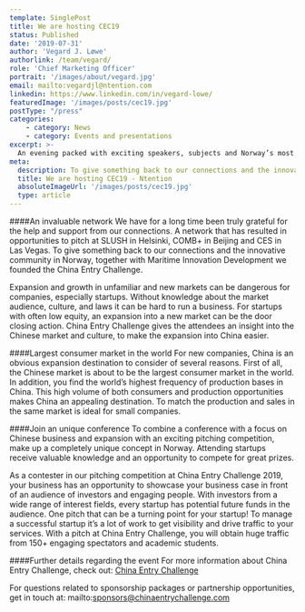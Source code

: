 ```yaml
---
template: SinglePost
title: We are hosting CEC19
status: Published
date: '2019-07-31'
author: 'Vegard J. Løwe'
authorlink: /team/vegard/
role: 'Chief Marketing Officer'
portrait: '/images/about/vegard.jpg'
email: mailto:vegardjl@ntention.com
linkedin: https://www.linkedin.com/in/vegard-lowe/
featuredImage: '/images/posts/cec19.jpg'
postType: "/press"
categories:
    - category: News
    - category: Events and presentations
excerpt: >-
  An evening packed with exciting speakers, subjects and Norway’s most inspiring startups and scaleups competing for an opportunity to explore the Chinese market!
meta:
  description: To give something back to our connections and the innovative community in Norway, together with Maritime Innovation Development we founded the China Entry Challenge.
  title: We are hosting CEC19 - Ntention
  absoluteImageUrl: '/images/posts/cec19.jpg'
  type: article
---
```

####An invaluable network
We have for a long time been truly grateful for the help and support from our connections. A network that has resulted in opportunities to pitch at SLUSH in Helsinki, COMB+ in Beijing and CES in Las Vegas. To give something back to our connections and the innovative community in Norway, together with Maritime Innovation Development we founded the China Entry Challenge.

Expansion and growth in unfamiliar and new markets can be dangerous for companies, especially startups. Without knowledge about the market audience, culture, and laws it can be hard to run a business. For startups with often low equity, an expansion into a new market can be the door closing action. China Entry Challenge gives the attendees an insight into the Chinese market and culture, to make the expansion into China easier.

####Largest consumer market in the world
For new companies, China is an obvious expansion destination to consider of several reasons. First of all, the Chinese market is about to be the largest consumer market in the world. In addition, you find the world’s highest frequency of production bases in China. This high volume of both consumers and production opportunities makes China an appealing destination. To match the production and sales in the same market is ideal for small companies.

####Join an unique conference
To combine a conference with a focus on Chinese business and expansion with an exciting pitching competition, make up a completely unique concept in Norway. Attending startups receive valuable knowledge and an opportunity to compete for great prizes.

As a contester in our pitching competition at China Entry Challenge 2019, your business has an opportunity to showcase your business case in front of an audience of investors and engaging people. With investors from a wide range of interest fields, every startup has potential future funds in the audience. One pitch that can be a turning point for your startup! To manage a successful startup it’s a lot of work to get visibility and drive traffic to your services. With a pitch at China Entry Challenge, you will obtain huge traffic from 150+ engaging spectators and academic students.

####Further details regarding the event
For more information about China Entry Challenge, check out: [China Entry Challenge](https://chinaentrychallenge.com)

For questions related to sponsorship packages or partnership opportunities, get in touch at: mailto:sponsors@chinaentrychallenge.com
